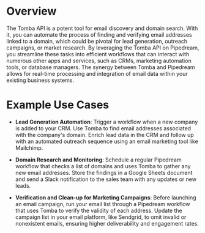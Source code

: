 # Overview

The Tomba API is a potent tool for email discovery and domain search. With it, you can automate the process of finding and verifying email addresses linked to a domain, which could be pivotal for lead generation, outreach campaigns, or market research. By leveraging the Tomba API on Pipedream, you streamline these tasks into efficient workflows that can interact with numerous other apps and services, such as CRMs, marketing automation tools, or database managers. The synergy between Tomba and Pipedream allows for real-time processing and integration of email data within your existing business systems.

# Example Use Cases

- **Lead Generation Automation**: Trigger a workflow when a new company is added to your CRM. Use Tomba to find email addresses associated with the company's domain. Enrich lead data in the CRM and follow up with an automated outreach sequence using an email marketing tool like Mailchimp.

- **Domain Research and Monitoring**: Schedule a regular Pipedream workflow that checks a list of domains and uses Tomba to gather any new email addresses. Store the findings in a Google Sheets document and send a Slack notification to the sales team with any updates or new leads.

- **Verification and Clean-up for Marketing Campaigns**: Before launching an email campaign, run your email list through a Pipedream workflow that uses Tomba to verify the validity of each address. Update the campaign list in your email platform, like Sendgrid, to omit invalid or nonexistent emails, ensuring higher deliverability and engagement rates.
